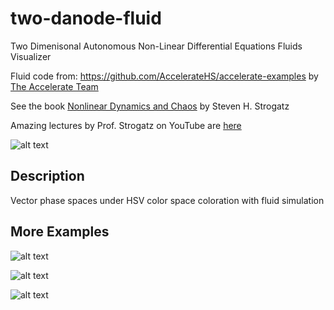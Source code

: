 # two-danode-fluid
Two Dimenisonal Autonomous Non-Linear Differential Equations Fluids Visualizer

Fluid code from: https://github.com/AccelerateHS/accelerate-examples 
by [The Accelerate Team](http://www.acceleratehs.org/)

See the book [Nonlinear Dynamics and Chaos](http://www.stevenstrogatz.com/books/nonlinear-dynamics-and-chaos-with-applications-to-physics-biology-chemistry-and-engineering) by Steven H. Strogatz

Amazing lectures by Prof. Strogatz on YouTube are [here](https://www.youtube.com/playlist?list=PLbN57C5Zdl6j_qJA-pARJnKsmROzPnO9V)

![alt text](https://farm5.staticflickr.com/4783/27062280578_5e65c321f4_o_d.png "Example")

## Description
Vector phase spaces under HSV color space coloration with fluid simulation

## More Examples
![alt text](https://farm5.staticflickr.com/4779/39126084020_ea920f39ab_o_d.png "Example")

![alt text](https://farm1.staticflickr.com/787/39126084320_9b643ffa35_o_d.png "Example")

![alt text](https://farm1.staticflickr.com/822/39126084750_8f69ea1971_o_d.png "Example")
